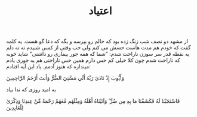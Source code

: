 ﻿---
title: اعتیاد
layout: post
comments: true
category: life 
tags: shingles, spiritual health
---

از مشهد دو نصف شب زنگ زده بود که حالم رو بپرسه و بگه که دعا گو هست. یه کلمه گفت که خودم هم مدت هاست حسش می کنم ولی خب وقتی از کسی شنیدم ته ته دلم یه نقطه قدر سر سوزن ناراحت شدم: "شما که همه جور بیماری رو داشتی" شاید خوبه که ناراحت شدم چون کلا خیلی کم حس دارم همین حس ناراحتی هم یه جوری یادم میندازه که هنوز آدمم. یاد این آیه افتادم: 

وَأَيُّوبَ إِذْ نَادَىٰ رَبَّهُ أَنِّي مَسَّنِيَ الضُّرُّ وَأَنتَ أَرْحَمُ الرَّاحِمِينَ 

به امید روزی که ندا بیاد

فَاسْتَجَبْنَا لَهُ فَكَشَفْنَا مَا بِهِ مِن ضُرٍّ ۖ وَآتَيْنَاهُ أَهْلَهُ وَمِثْلَهُم مَّعَهُمْ رَحْمَةً مِّنْ عِندِنَا وَذِكْرَىٰ لِلْعَابِدِينَ